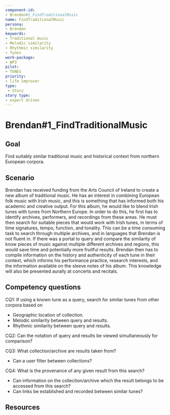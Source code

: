 ```yaml
---
component-id: 
- Brendan#1_FindTraditionalMusic
name: FindTraditionalMusic
persona: 
- Brendan
keywords: 
- Traditional music
- Melodic similarity
- Rhythmic similarity
- Tunes
work-package:
- WP3
pilot:
- TUNES
priority:
- life improver
type:
 - Story
story type: 
- expert driven
---
```

# Brendan#1_FindTraditionalMusic

## Goal 

Find suitably similar traditional music and historical context from northern European corpora.

## Scenario  

Brendan has received funding from the Arts Council of Ireland to create a new album of traditional music. He has an interest in combining European folk music with Irish music, and this is something that has informed both his academic and creative output. For this album, he would like to blend Irish tunes with tunes from Northern Europe. In order to do this, he first has to identify archives, performers, and recordings from these areas. He must then search for suitable pieces that would work with Irish tunes, in terms of time signatures, tempo, function, and tonality. This can be a time consuming task to search through multiple archives, and in languages that Brendan is not fluent in. If there was a portal to query and compare the similarity of know pieces of music against multiple different archives and regions, this would save time and potentially more fruitful results. Brendan then has to compile information on the history and authenticity of each tune in their context, which informs his performance practice, research interests, and the information available on the sleeve notes of his album. This knowledge will also be presented aurally at concerts and recitals.


## Competency questions 

CQ1: If using a known tune as a query, search for similar tunes from other corpora based on
-	Geographic location of collection.
-	Melodic similarity between query and results.
-	Rhythmic similarity between query and results.

CQ2: Can the notation of query and results be viewed simultaneously for comparison?

CQ3: What collection/archive are results taken from?
-	Can a user filter between collections?

CQ4: What is the provenance of any given result from this search? 
-	Can information on the collection/archive which the result belongs to be accessed from this search?
-	Can links be established and recorded between similar tunes?



## Resources



